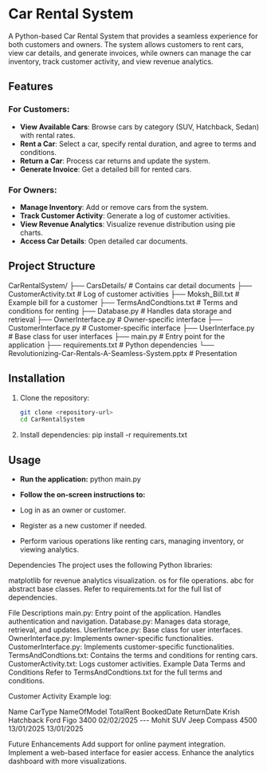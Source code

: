 # Car Rental System

A Python-based Car Rental System that provides a seamless experience for both customers and owners. The system allows customers to rent cars, view car details, and generate invoices, while owners can manage the car inventory, track customer activity, and view revenue analytics.

## Features

### For Customers:
- **View Available Cars**: Browse cars by category (SUV, Hatchback, Sedan) with rental rates.
- **Rent a Car**: Select a car, specify rental duration, and agree to terms and conditions.
- **Return a Car**: Process car returns and update the system.
- **Generate Invoice**: Get a detailed bill for rented cars.

### For Owners:
- **Manage Inventory**: Add or remove cars from the system.
- **Track Customer Activity**: Generate a log of customer activities.
- **View Revenue Analytics**: Visualize revenue distribution using pie charts.
- **Access Car Details**: Open detailed car documents.

## Project Structure
CarRentalSystem/ ├── CarsDetails/ # Contains car detail documents ├── CustomerActivity.txt # Log of customer activities ├── Moksh_Bill.txt # Example bill for a customer ├── TermsAndCondtions.txt # Terms and conditions for renting ├── Database.py # Handles data storage and retrieval ├── OwnerInterface.py # Owner-specific interface ├── CustomerInterface.py # Customer-specific interface ├── UserInterface.py # Base class for user interfaces ├── main.py # Entry point for the application ├── requirements.txt # Python dependencies └── Revolutionizing-Car-Rentals-A-Seamless-System.pptx # Presentation

## Installation

1. Clone the repository:
   ```bash
   git clone <repository-url>
   cd CarRentalSystem

2. Install dependencies:
    pip install -r requirements.txt

## Usage
- **Run the application:** python main.py

- **Follow the on-screen instructions to:**

- Log in as an owner or customer.
- Register as a new customer if needed.
- Perform various operations like renting cars, managing inventory, or viewing analytics.

Dependencies
The project uses the following Python libraries:

matplotlib for revenue analytics visualization.
os for file operations.
abc for abstract base classes.
Refer to requirements.txt for the full list of dependencies.

File Descriptions
main.py: Entry point of the application. Handles authentication and navigation.
Database.py: Manages data storage, retrieval, and updates.
UserInterface.py: Base class for user interfaces.
OwnerInterface.py: Implements owner-specific functionalities.
CustomerInterface.py: Implements customer-specific functionalities.
TermsAndCondtions.txt: Contains the terms and conditions for renting cars.
CustomerActivity.txt: Logs customer activities.
Example Data
Terms and Conditions
Refer to TermsAndCondtions.txt for the full terms and conditions.

Customer Activity
Example log:

Name    CarType     NameOfModel     TotalRent   BookedDate   ReturnDate
Krish   Hatchback   Ford Figo       3400        02/02/2025   ---
Mohit   SUV         Jeep Compass    4500        13/01/2025   13/01/2025

Future Enhancements
Add support for online payment integration.
Implement a web-based interface for easier access.
Enhance the analytics dashboard with more visualizations.
